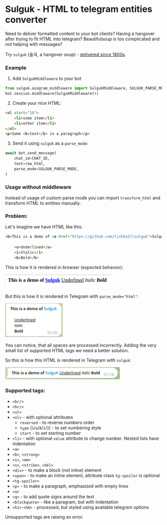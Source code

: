 Sulguk - HTML to telegram entities converter
================================================

Need to deliver formatted content to your bot clients?
Having a hangover after trying to fit HTML into telegram? 
Beautifulsoup is too complicated and not helping with messages?

Try `sulguk` (술국, a hangover soup) - [delivered since 1800s](https://en.wikipedia.org/wiki/Food_delivery).

### Example

1. Add `SulgukMiddleware` to your bot
```python
from sulguk.aiogram_middleware import SulgukMiddleware, SULGUK_PARSE_MODE
bot.session.middleware(SulgukMiddleware())
```

2. Create your nice HTML:
```html
<ol start="10">
    <li>some item</li>
    <li>other item</li>
</ol>
<p>Some <b>text</b> in a paragraph</p>
```

3. Send it using `sulguk` as a `parse_mode`:
```python
await bot.send_message(
    chat_id=CHAT_ID,
    text=raw_html,
    parse_mode=SULGUK_PARSE_MODE,
)
```


### Usage without middleware

Instead of usage of custom parse mode you can import `transform_html` and transform HTML to entities manually.


### Problem:

Let's imagine we have HTML like this:

```html
<b>This is a demo of <a href="https://github.com/tishka17/sulguk">Sulguk</a></b>

    <u>Underlined</u>
    <i>Italic</i>
    <b>Bold</b>
```

This is how it is rendered in browser (expected behavior):

![](images/problem_browser.png)

But this is how it is rendered in Telegram with `parse_mode="html"`:

![](images/problem_telegram.png)

You can notice, that all spaces are processed incorrectly. Adding the very small list of supported HTML tags we need a better solution.

So this is how this HTML is rendered in Telegram with `sulguk`:

![](images/problem_sulguk.png)


### Supported tags:

* `<br/>`
* `<hr/>`
* `<ul>`
* `<ol>` - with optional attributes
  * `reversed` - to reverse numbers order
  * `type` (`1`/`a`/`A`/`i`/`I`) - to set numbering style
  * `start` - to set starting number
* `<li>` - with optional  `value` attribute to change number. Nested lists have indentation
* `<a>`
* `<b>`, `<strong>`
* `<i>`, `<em>`
* `<s>`, `<strike>`, `<del>`
* `<div>` - to make a block (not inline) element
* `<span>` - to make an inline element, attribute class `tg-spoiler` is optional
* `<tg-spoiler>`
* `<p>` - to make a paragraph, emphasized with empty lines
* `<u>`
* `<q>` - to add quote signs around the text
* `<blockquote>` - like a paragram, but with indentation
* `<h1>`-`<h6>` - processed, but styled using available telegram options

Unsupported tags are raising an error.